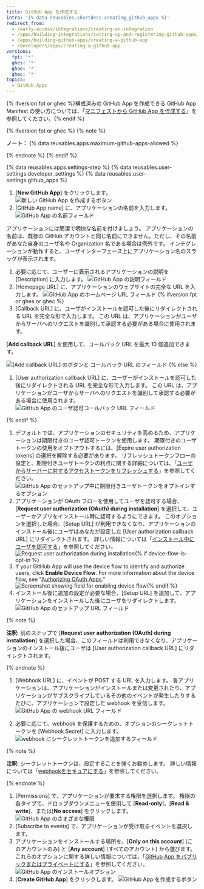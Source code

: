 ```yaml
---
title: GitHub App を作成する
intro: '{% data reusables.shortdesc.creating_github_apps %}'
redirect_from:
  - /early-access/integrations/creating-an-integration
  - /apps/building-integrations/setting-up-and-registering-github-apps/registering-github-apps
  - /apps/building-github-apps/creating-a-github-app
  - /developers/apps/creating-a-github-app
versions:
  fpt: '*'
  ghes: '*'
  ghae: '*'
  ghec: '*'
topics:
  - GitHub Apps
---
```


{% ifversion fpt or ghec %}構成済みの GitHub App を作成できる GitHub App Manifest の使い方については、「[マニフェストから GitHub App を作成する](/apps/building-github-apps/creating-github-apps-from-a-manifest/)」を参照してください。{% endif %}

{% ifversion fpt or ghec %}
{% note %}

  **ノート：** {% data reusables.apps.maximum-github-apps-allowed %}

{% endnote %}
{% endif %}

{% data reusables.apps.settings-step %}
{% data reusables.user-settings.developer_settings %}
{% data reusables.user-settings.github_apps %}
1. [**New GitHub App**] をクリックします。 ![新しい GitHub App を作成するボタン](/assets/images/github-apps/github_apps_new.png)
1. [GitHub App name] に、アプリケーションの名前を入力します。 ![GitHub App の名前フィールド](/assets/images/github-apps/github_apps_app_name.png)

  アプリケーションには簡潔で明快な名前を付けましょう。 アプリケーションの名前は、既存の GitHub アカウントと同じ名前にできません。ただし、その名前があなた自身のユーザ名や Organization 名である場合は例外です。 インテグレーションが動作すると、ユーザインターフェース上にアプリケーション名のスラッグが表示されます。

1. 必要に応じて、ユーザーに表示されるアプリケーションの説明を [Description] に入力します。 ![GitHub App の説明フィールド](/assets/images/github-apps/github_apps_description.png)
1. [Homepage URL] に、アプリケーションのウェブサイトの完全な URL を入力します。 ![GitHub App のホームページ URL フィールド](/assets/images/github-apps/github_apps_homepage_url.png)
{% ifversion fpt or ghes or ghec %}
1. [Callback URL] に、ユーザがインストールを認可した後にリダイレクトされる URL を完全な形で入力します。 この URL は、アプリケーションがユーザからサーバへのリクエストを識別して承認する必要がある場合に使用されます。

  [**Add callback URL**] を使用して、コールバック URL を最大 10 個追加できます。

  ![[Add callback URL] のボタンと コールバック URL のフィールド](/assets/images/github-apps/github_apps_callback_url_multiple.png)
{% else %}
1. [User authorization callback URL] に、ユーザーがインストールを認可した後にリダイレクトされる URL を完全な形で入力します。 この URL は、アプリケーションがユーザからサーバへのリクエストを識別して承認する必要がある場合に使用されます。 ![GitHub App のユーザ認可コールバック URL フィールド](/assets/images/github-apps/github_apps_user_authorization.png)

{% endif %}
1. デフォルトでは、アプリケーションのセキュリティを高めるため、アプリケーションは期限付きのユーザ認可トークンを使用します。 期限付きのユーザトークンの使用をオプトアウトするには、[Expire user authorization tokens] の選択を解除する必要があります。 リフレッシュトークンフローの設定と、期限付きユーザトークンの利点に関する詳細については、「[ユーザからサーバーに対するアクセストークンをリフレッシュする](/apps/building-github-apps/refreshing-user-to-server-access-tokens/)」を参照してください。 ![GitHub App のセットアップ中に期限付きユーザトークンをオプトインするオプション](/assets/images/github-apps/expire-user-tokens-selection.png)
1. アプリケーションが OAuth フローを使用してユーザを認可する場合、[**Request user authorization (OAuth) during installation**] を選択して、ユーザーかアプリをインストール時に認可するようにできます。 このオプションを選択した場合、[Setup URL] が利用できなくなり、アプリケーションのインストール後にユーザはあなたが設定した [User authorization callback URL] にリダイレクトされます。 詳しい情報については「[インストール中にユーザを認可する](/apps/installing-github-apps/#authorizing-users-during-installation)」を参照してください。 ![Request user authorization during installation](/assets/images/github-apps/github_apps_request_auth_upon_install.png){% if device-flow-is-opt-in %}
1. If your GitHub App will use the device flow to identify and authorize users, click **Enable Device Flow**. For more information about the device flow, see "[Authorizing OAuth Apps](/developers/apps/building-oauth-apps/authorizing-oauth-apps#device-flow)." ![Screenshot showing field for enabling device flow](/assets/images/oauth-apps/enable-device-flow.png){% endif %}
1. インストール後に追加の設定が必要な場合、[Setup URL] を追加して、アプリケーションをインストールした後にユーザをリダイレクトします。 ![GitHub App のセットアップ URL フィールド ](/assets/images/github-apps/github_apps_setup_url.png)

  {% note %}

  **注釈:** 前のステップで [**Request user authorization (OAuth) during installation**] を選択した場合、このフィールドは利用できなくなり、アプリケーションのインストール後にユーザは [User authorization callback URL] にリダイレクトされます。

  {% endnote %}

1. [Webhook URL] に、イベントが POST する URL を入力します。 各アプリケーションは、アプリケーションがインストールまたは変更されたり、アプリケーションがサブスクライブしているその他のイベントが発生したりするたびに、アプリケーションで設定した webhook を受信します。 ![GitHub App の webhook URL フィールド](/assets/images/github-apps/github_apps_webhook_url.png)

1. 必要に応じて、webhook を保護するための、オプションのシークレットトークンを [Webhook Secret] に入力します。 ![webhook にシークレットトークンを追加するフィールド](/assets/images/github-apps/github_apps_webhook_secret.png)

  {% note %}

  **注釈:** シークレットトークンは、設定することを強くお勧めします。 詳しい情報については「[webhookをセキュアにする](/webhooks/securing/)」を参照してください。

  {% endnote %}

1. [Permissions] で、アプリケーションが要求する権限を選択します。 権限の各タイプで、ドロップダウンメニューを使用して [**Read-only**]、[**Read & write**]、または[**No access**] をクリックします。 ![GitHub App のさまざまな権限](/assets/images/github-apps/github_apps_new_permissions_post2dot13.png)
1. [Subscribe to events] で、アプリケーションが受け取るイベントを選択します。
1. アプリケーションをインストールする場所を、[**Only on this account**] (このアカウントのみ) と [**Any account**] (すべてのアカウント) から選びます。 これらのオプションに関する詳しい情報については、「[GitHub App をパブリックまたはプライベートにする](/apps/managing-github-apps/making-a-github-app-public-or-private/)」を参照してください。 ![GitHub App のインストールオプション](/assets/images/github-apps/github_apps_installation_options.png)
1. [**Create GitHub App**] をクリックします。 ![GitHub App を作成するボタン](/assets/images/github-apps/github_apps_create_github_app.png)
